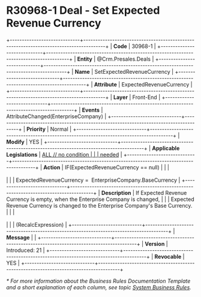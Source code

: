 ﻿---
erp.type: front-end-business-rule
erp.entity: Crm.Presales.Deals
---

# R30968-1 Deal - Set Expected Revenue Currency
+-----------------------------+---------------------------------------------------------------------------------------+
| **Code**                    | 30968-1                                                                               |
+-----------------------------+---------------------------------------------------------------------------------------+
| **Entity**                  | @Crm.Presales.Deals                                                                   |
+-----------------------------+---------------------------------------------------------------------------------------+
| **Name**                    | SetExpectedRevenueCurrency                                                            |
+-----------------------------+---------------------------------------------------------------------------------------+
| **Attribute**               | ExpectedRevenueCurrency                                                               |
+-----------------------------+---------------------------------------------------------------------------------------+
| **Layer**                   | Front-End                                                                             |
+-----------------------------+---------------------------------------------------------------------------------------+
| **Events**                  | AttributeChanged(EnterpriseCompany)                                                   |
+-----------------------------+---------------------------------------------------------------------------------------+
| **Priority**                | Normal                                                                                |
+-----------------------------+---------------------------------------------------------------------------------------+
| **Modify**                  | YES                                                                                   |
+-----------------------------+---------------------------------------------------------------------------------------+
| **Applicable Legislations** | [ALL // no condition                                                                  |
|                             | needed](xref:applicable-legislations)                                                 |
+-----------------------------+---------------------------------------------------------------------------------------+
| **Action**                  | IF(ExpectedRevenueCurrency == null)                                                   |
|                             | <br/><br/>                                                                            |
|                             | ExpectedRevenueCurrency =  EnterpriseCompany.BaseCurrency                             |
+-----------------------------+---------------------------------------------------------------------------------------+
| **Description**             | If Expected Revenue Currency is empty, when the Enterprise Company is changed,        |
|                             | Expected Revenue Currency is changed to the Enterprise Company\'s Base Currency.      |
|                             | <br/><br/>                                                                            |
|                             | (RecalcExpression)                                                                    |
+-----------------------------+---------------------------------------------------------------------------------------+
| **Message**                 |                                                                                       |
+-----------------------------+---------------------------------------------------------------------------------------+
| **Version**                 | Introduced: 21                                                                        |
+-----------------------------+---------------------------------------------------------------------------------------+
| **Revocable**               | YES                                                                                   |
+-----------------------------+---------------------------------------------------------------------------------------+

*\* For more information about the Business Rules Documentation Template and a short explanation of each column, see
topic [System Business Rules](../templates/template-description-system-business-rules.md).*
